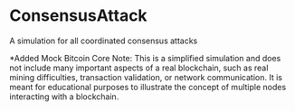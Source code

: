 # ConsensusAttack
A simulation for all coordinated consensus attacks

*Added Mock Bitcoin Core
Note:
This is a simplified simulation and does not include many important aspects of a real blockchain, such as real mining difficulties, transaction validation, or network communication. It is meant for educational purposes to illustrate the concept of multiple nodes interacting with a blockchain.